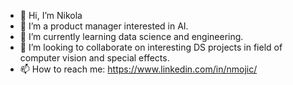 - 👋 Hi, I’m Nikola
- 👀 I’m a product manager interested in AI. 
- 🌱 I’m currently learning data science and engineering.
- 💞️ I’m looking to collaborate on interesting DS projects in field of computer vision and special effects.
- 📫 How to reach me: https://www.linkedin.com/in/nmojic/

<!---
Dzonix/Dzonix is a ✨ special ✨ repository because its `README.md` (this file) appears on your GitHub profile.
You can click the Preview link to take a look at your changes.
--->
